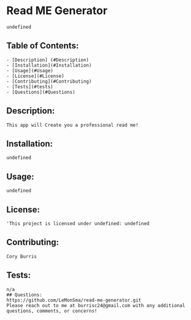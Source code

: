 # Read ME Generator 
    
    undefined
## Table of Contents:
    - [Description] (#Description)
    - [Installation](#Installation)
    - [Usage](#Usage)
    - [License](#License)
    - [Contributing](#Contributing)
    - [Tests](#tests)
    - [Questions](#Questions)
    
## Description: 
    This app will Create you a professional read me!
## Installation: 
    undefined
 ## Usage: 
    undefined
## License: 
    'This project is licensed under undefined: undefined
## Contributing: 
    Cory Burris
## Tests: 
    n/a
    ## Questions: 
    https://github.com/LeMonSma/read-me-generator.git
    Please reach out to me at burrisc24@gmail.com with any additional questions, comments, or concerns!
  